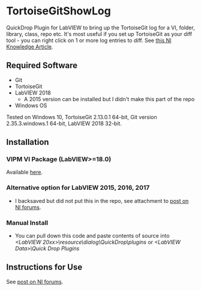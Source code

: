 # TortoiseGitShowLog
QuickDrop Plugin for LabVIEW to bring up the TortoiseGit log for a VI, folder, library, class, repo etc. It's most useful if you set up TortoiseGit as your diff tool - you can right click on 1 or more log entries to diff. See [this NI Knowledge Article](https://knowledge.ni.com/KnowledgeArticleDetails?id=kA00Z0000019ZhbSAE&l=en-GB).

## Required Software
 - Git
 - TortoiseGit
 - LabVIEW 2018 
    - A 2015 version can be installed but I didn't make this part of the repo
 - Windows OS

Tested on Windows 10, TortoiseGit 2.13.0.1 64-bit, Git version 2.35.3.windows.1 64-bit, LabVIEW 2018 32-bit.

## Installation
### VIPM VI Package (LabVIEW>=18.0)
Available [here](https://www.vipm.io/package/leah_edwards_lib_tortoisegit_show_log___quickdrop_plugin/).
### Alternative option for LabVIEW 2015, 2016, 2017
 - I backsaved but did not put this in the repo, see attachment to [post on NI forums](https://forums.ni.com/t5/Quick-Drop-Enthusiasts/TortoiseGit-Show-Log-QuickDrop-Shortcut/m-p/4249488).
### Manual Install
 - You can pull down this code and paste contents of source into *<LabVIEW 20xx>\resource\dialog\QuickDrop\plugins* or *&lt;LabVIEW Data>\Quick Drop Plugins*

## Instructions for Use
See [post on NI forums](https://forums.ni.com/t5/Quick-Drop-Enthusiasts/TortoiseGit-Show-Log-QuickDrop-Shortcut/m-p/4249488).